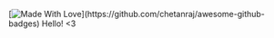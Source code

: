 [![Made With Love]([https://img.shields.io/badge/Made%20With-Love-orange.svg](https://sun9-63.userapi.com/s/v1/ig2/fYcWN2Tpga4Kvq08KbRFTCFkAvwi8QUkTi6kiQGlnS9QgkN-kWWLwjRVmhgxsk8J42iKIhavP47dTyiaIxD_IXx2.jpg?size=1080x1305&quality=96&type=album))](https://github.com/chetanraj/awesome-github-badges)
Hello!
<3
